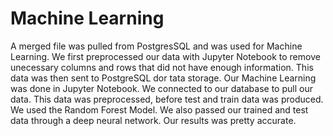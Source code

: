 # Machine Learning

A merged file was pulled from PostgresSQL and was used for Machine Learning. We first preprocessed our data with Jupyter Notebook to remove unecessary columns and rows that did not have enough information. This data was then sent to PostgreSQL dor tata storage. Our Machine Learning was done in Jupyter Notebook. We connected to our database to pull our data. This data was preprocessed, before test and train data was produced. We used the Random Forest Model. We also passed our trained and test data through a deep neural network. Our results was pretty accurate.
